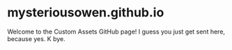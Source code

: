 # mysteriousowen.github.io
Welcome to the Custom Assets GitHub page! I guess you just get sent here, because yes. K bye.
